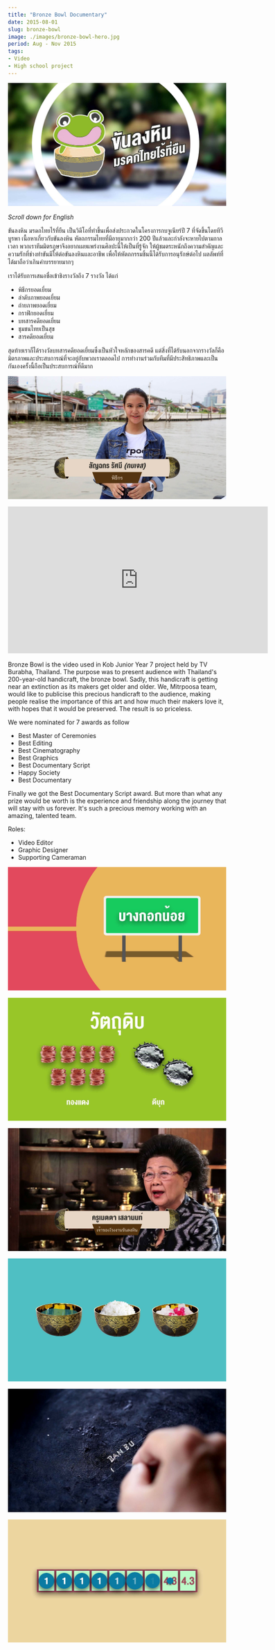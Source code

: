 ```yaml
---
title: "Bronze Bowl Documentary"
date: 2015-08-01
slug: bronze-bowl
image: ./images/bronze-bowl-hero.jpg
period: Aug - Nov 2015
tags:
- Video
- High school project
---
```


![](./images/bronze-bowl-hero.jpg)

_Scroll down for English_

ขันลงหิน มรดกไทยไร้ที่ยืน เป็นวิดีโอที่ทำขึ้นเพื่อส่งประกวดในโครงการกบจูเนียร์ปี 7 ที่จัดขึ้นโดยทีวีบูรพา
เนื้อหาเกี่ยวกับขันลงหิน หัตถกรรมไทยที่มีอายุมากกว่า 200 ปีแล้วและกำลังจะหายไปตามกาลเวลา
พวกเราทีมมิตรภูษาจึงอยากเผยแพร่งานศิลปะนี้ให้เป็นที่รู้จัก
ให้ผู้ชมตระหนักถึงความสำคัญและความรักที่ช่างทำขันมีให้ต่อขันลงหินและอาชีพ
เพื่อให้หัตถกรรมชิ้นนี้ได้รับการอนุรักษ์ต่อไป ผลลัพท์ที่ได้มาถือว่าเกินคำบรรยายมากๆ

เราได้รับการเสนอชื่อเข้าชิงรางวัลถึง 7 รางวัล ได้แก่

- พิธีกรยอดเยี่ยม
- ลำดับภาพยอดเยี่ยม
- ถ่ายภาพยอดเยี่ยม
- กราฟิกยอดเยี่ยม
- บทสารคดียอดเยี่ยม
- ชุมชนไทยเป็นสุข
- สารคดียอดเยี่ยม

สุดท้ายเราก็ได้รางวัลบทสารคดียอดเยี่ยมซึ่งเป็นหัวใจหลักของสารคดี
แต่สิ่งที่ได้รับนอกจากรางวัลก็คือมิตรภาพและประสบการณ์ที่จะอยู่กับพวกเราตลอดไป
การทำงานร่วมกับทีมที่มีประสิทธิภาพและเป็นกันเองครั้งนี้ถือเป็นประสบการณ์ที่ดีมาก

![](./images/Bronze-Bowl-1.jpg)

<iframe width="600" height="338" src="https://www.youtube.com/embed/iLHPzz2jIAU" frameborder="0" allow="accelerometer; autoplay; encrypted-media; gyroscope; picture-in-picture" allowfullscreen></iframe>

Bronze Bowl is the video used in Kob Junior Year 7 project held by TV Burabha, Thailand.
The purpose was to present audience with Thailand's 200-year-old handicraft, the bronze bowl.
Sadly, this handicraft is getting near an extinction as its makers get older and older.
We, Mitrpoosa team, would like to publicise this precious handicraft to the audience,
making people realise the importance of this art and how much their makers love it, with hopes that it would be preserved.
The result is so priceless.

We were nominated for 7 awards as follow

- Best Master of Ceremonies
- Best Editing
- Best Cinematography
- Best Graphics
- Best Documentary Script
- Happy Society
- Best Documentary

Finally we got the Best Documentary Script award.
But more than what any prize would be worth is the experience and friendship along the journey that will stay with us forever.
It's such a precious memory working with an amazing, talented team.

Roles:
- Video Editor
- Graphic Designer
- Supporting Cameraman

![](./images/Bronze-Bowl-2.jpg)

![](./images/Bronze-Bowl-3.jpg)

![](./images/Bronze-Bowl-4.jpg)

![](./images/Bronze-Bowl-5.jpg)

![](./images/Bronze-Bowl-6.jpg)

![](./images/Bronze-Bowl-7.jpg)
